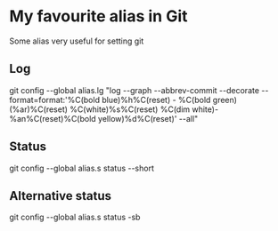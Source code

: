 

# My favourite alias in Git
Some alias very useful for setting git

## Log
git config --global alias.lg "log --graph --abbrev-commit --decorate --format=format:'%C(bold blue)%h%C(reset) - %C(bold green)(%ar)%C(reset) %C(white)%s%C(reset) %C(dim white)- %an%C(reset)%C(bold yellow)%d%C(reset)' --all"

## Status
git config --global alias.s status --short

## Alternative status
git config --global alias.s status -sb
